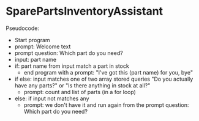 # SparePartsInventoryAssistant

Pseudocode:

- Start program
- prompt: Welcome text
- prompt question: Which part do you need?
- input: part name
- if: part name from input match a part in stock
    - end program with a prompt: "I've got this (part name) for you, bye"
- if else: input matches one of two array stored queries "Do you actually have any parts?" or "Is there anything in stock at all?"
    - prompt: count and list of parts (in a for loop)
- else: if input not matches any
    - prompt: we don't have it and run again from the prompt question: Which part do you need?

